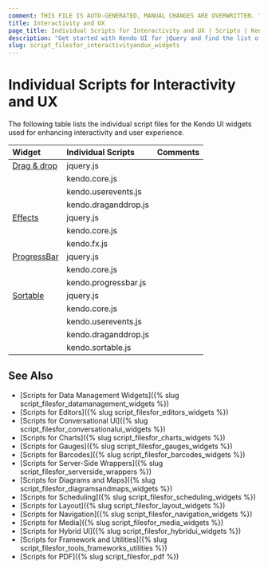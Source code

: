 ```yaml
---
comment: THIS FILE IS AUTO-GENERATED, MANUAL CHANGES ARE OVERWRITTEN. TO UPDATE THE CONTENT, UPDATE COMPONENT DEPENDENCIES AND RUN `rake js_dependencies`.
title: Interactivity and UX
page_title: Individual Scripts for Interactivity and UX | Scripts | Kendo UI for jQuery
description: "Get started with Kendo UI for jQuery and find the list of required script files for the Kendo UI Interactivity and UX"
slug: script_filesfor_interactivityandux_widgets
---
```


# Individual Scripts for Interactivity and UX

The following table lists the individual script files for the Kendo UI widgets used for enhancing interactivity and user experience.&nbsp;&nbsp;

| Widget | Individual Scripts | Comments |
| :---   | :---         | :---     |
| [Drag & drop](https://demos.telerik.com/kendo-ui/dragdrop/index) | jquery.js | |
| | kendo.core.js | |
| | kendo.userevents.js | |
| | kendo.draganddrop.js | |
| [Effects](https://demos.telerik.com/kendo-ui/fx/expand) | jquery.js | |
| | kendo.core.js | |
| | kendo.fx.js | |
| [ProgressBar](https://demos.telerik.com/kendo-ui/progressbar/index) | jquery.js | |
| | kendo.core.js | |
| | kendo.progressbar.js | |
| [Sortable](https://demos.telerik.com/kendo-ui/sortable/index) | jquery.js | |
| | kendo.core.js | |
| | kendo.userevents.js | |
| | kendo.draganddrop.js | |
| | kendo.sortable.js | |

## See Also

+ [Scripts for Data Management Widgets]({% slug script_filesfor_datamanagement_widgets %})
+ [Scripts for Editors]({% slug script_filesfor_editors_widgets %})
+ [Scripts for Conversational UI]({% slug script_filesfor_conversationalui_widgets %})
+ [Scripts for Charts]({% slug script_filesfor_charts_widgets %})
+ [Scripts for Gauges]({% slug script_filesfor_gauges_widgets %})
+ [Scripts for Barcodes]({% slug script_filesfor_barcodes_widgets %})
+ [Scripts for Server-Side Wrappers]({% slug script_filesfor_serverside_wrappers %})
+ [Scripts for Diagrams and Maps]({% slug script_filesfor_diagramsandmaps_widgets %})
+ [Scripts for Scheduling]({% slug script_filesfor_scheduling_widgets %})
+ [Scripts for Layout]({% slug script_filesfor_layout_widgets %})
+ [Scripts for Navigation]({% slug script_filesfor_navigation_widgets %})
+ [Scripts for Media]({% slug script_filesfor_media_widgets %})
+ [Scripts for Hybrid UI]({% slug script_filesfor_hybridui_widgets %})
+ [Scripts for Framework and Utilities]({% slug script_filesfor_tools_frameworks_utilities %})
+ [Scripts for PDF]({% slug script_filesfor_pdf %})
